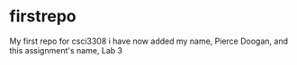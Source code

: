 # firstrepo
My first repo for csci3308
i have now added my name, Pierce Doogan, and this assignment's name, Lab 3
